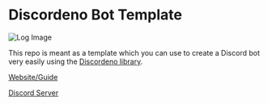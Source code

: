 # Discordeno Bot Template

![Log Image](https://i.imgur.com/09skKfz.png)

This repo is meant as a template which you can use to create a Discord bot very easily using the
[Discordeno library](https://github.com/discordeno/discordeno).

[Website/Guide](https://discordeno.mod.land/)

[Discord Server](https://discord.com/invite/5vBgXk3UcZ)
